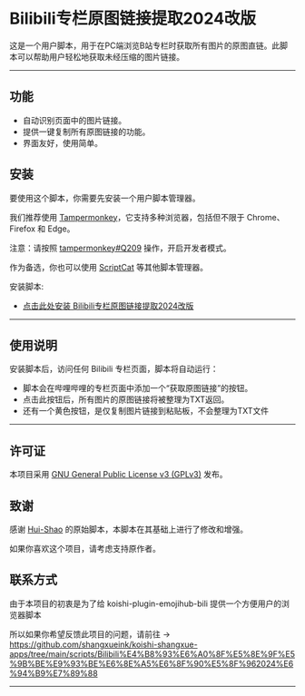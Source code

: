 # Bilibili专栏原图链接提取2024改版

这是一个用户脚本，用于在PC端浏览B站专栏时获取所有图片的原图直链。此脚本可以帮助用户轻松地获取未经压缩的图片链接。

---

## 功能

- 自动识别页面中的图片链接。
- 提供一键复制所有原图链接的功能。
- 界面友好，使用简单。

## 安装

要使用这个脚本，你需要先安装一个用户脚本管理器。

我们推荐使用 [Tampermonkey](https://www.tampermonkey.net/)，它支持多种浏览器，包括但不限于 Chrome、Firefox 和 Edge。

注意：请按照 [tampermonkey#Q209](https://www.tampermonkey.net/faq.php#Q209) 操作，开启开发者模式。

作为备选，你也可以使用 [ScriptCat](https://docs.scriptcat.org/) 等其他脚本管理器。

安装脚本:
   - [点击此处安装 Bilibili专栏原图链接提取2024改版](https://greasyfork.org/zh-CN/scripts/521666-bilibili%E4%B8%93%E6%A0%8F%E5%8E%9F%E5%9B%BE%E9%93%BE%E6%8E%A5%E6%8F%90%E5%8F%962024%E6%94%B9%E7%89%88)

---


## 使用说明

安装脚本后，访问任何 Bilibili 专栏页面，脚本将自动运行：
- 脚本会在哔哩哔哩的专栏页面中添加一个“获取原图链接”的按钮。
- 点击此按钮后，所有图片的原图链接将被整理为TXT返回。
- 还有一个黄色按钮，是仅复制图片链接到粘贴板，不会整理为TXT文件

---

## 许可证

本项目采用 [GNU General Public License v3 (GPLv3)](https://www.gnu.org/licenses/gpl-3.0.html) 发布。

## 致谢

感谢 [Hui-Shao](https://greasyfork.org/zh-CN/scripts/456497-bilibili%E4%B8%93%E6%A0%8F%E5%8E%9F%E5%9B%BE%E9%93%BE%E6%8E%A5%E6%8F%90%E5%8F%91) 的原始脚本，本脚本在其基础上进行了修改和增强。

如果你喜欢这个项目，请考虑支持原作者。

## 联系方式

由于本项目的初衷是为了给 koishi-plugin-emojihub-bili 提供一个方便用户的浏览器脚本

所以如果你希望反馈此项目的问题，请前往 -> https://github.com/shangxueink/koishi-shangxue-apps/tree/main/scripts/Bilibili%E4%B8%93%E6%A0%8F%E5%8E%9F%E5%9B%BE%E9%93%BE%E6%8E%A5%E6%8F%90%E5%8F%962024%E6%94%B9%E7%89%88


---
